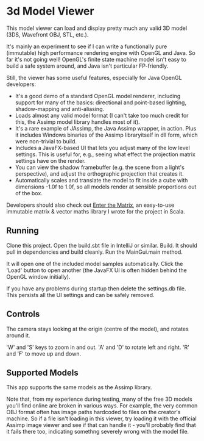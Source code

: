 # 3d Model Viewer
This model viewer can load and display pretty much any valid 3D model (3DS, Wavefront OBJ, STL, etc.).

It's mainly an experiment to see if I can write a functionally pure (immutable) high performance rendering engine with OpenGL and Java.  So far it's not going well!  OpenGL's finite state machine model isn't easy to build a safe system around, and Java isn't particular FP-friendly.

Still, the viewer has some useful features, especially for Java OpenGL developers:

* It's a good demo of a standard OpenGL model renderer, including support for many of the basics: directional and point-based lighting, shadow-mapping and anti-aliasing.
* Loads almost any valid model format (I can't take too much credit for this, the Assimp model library handles most of it).
* It's a rare example of JAssimp, the Java Assimp wrapper, in action.  Plus it includes Windows binaries of the Assimp libraryitself in dll form, which were non-trivial to build.
* Includes a JavaFX-based UI that lets you adjust many of the low level settings.  This is useful for, e.g., seeing what effect the projection matrix settings have on the render.
* You can view the shadow framebuffer (e.g. the scene from a light's perspective), and adjust the orthographic projection that creates it.
* Automatically scales and translate the model to fit inside a cube with dimensions -1.0f to 1.0f, so all models render at sensible proportions out of the box.

Developers should also check out [Enter the Matrix](https://github.com/gropple/EnterTheMatrix), an easy-to-use immutable matrix & vector maths library I wrote for the project in Scala.

## Running
Clone this project.
Open the build.sbt file in IntelliJ or similar.
Build.  It should pull in dependencies and build cleanly.
Run the MainGui.main method.

It will open one of the included model samples automatically.  Click the 'Load' button to open another (the JavaFX UI is often hidden behind the OpenGL window initially).

If you have any problems during startup then delete the settings.db file.  This persists all the UI settings and can be safely removed.

## Controls
The camera stays looking at the origin (centre of the model), and rotates around it.

'W' and 'S' keys to zoom in and out.
'A' and 'D' to rotate left and right.
'R' and 'F' to move up and down.

## Supported Models
This app supports the same models as the Assimp library.

Note that, from my experience during testing, many of the free 3D models you'll find online are broken in various ways.  For example, the very common OBJ format often has image paths hardcoded to files on the creator's machine.  So if a file isn't loading in this viewer, try loading it with the official Assimp image viewer and see if that can handle it - you'll probably find that it fails there too, indicating somethng severely wrong with the model file.
